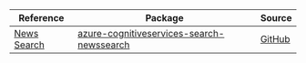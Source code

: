 | Reference | Package | Source |
|---|---|---|
|[News Search](cognitiveservices-search-newssearch-readme.md)|[azure-cognitiveservices-search-newssearch](https://pypi.org/project/azure-cognitiveservices-search-newssearch)|[GitHub](https://github.com/Azure/azure-sdk-for-python/blob/main/)|
